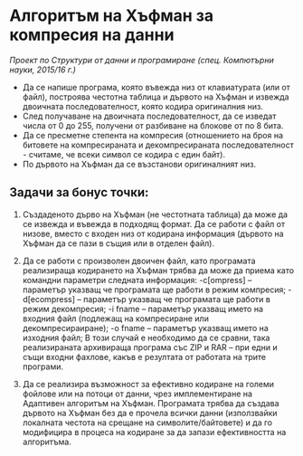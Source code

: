 # Алгоритъм на Хъфман за компресия на данни

*Проект по Структури от данни и програмиране (спец. Компютърни науки, 2015/16 г.)*

- Да се напише програма, която въвежда низ от клавиатурата (или от файл), построява
честотна таблица и дървото на Хъфман и извежда двоичната последователност, която
кодира оригиналния низ. 
- След получаване на двоичната последователност, да се
изведат числа от 0 до 255, получени от разбиване на блокове от по 8 бита. 
- Да се пресметне степента на компресия (отношението на броя на битовете на
компресираната и декомпресираната последователност - считаме, че всеки символ се
кодира с един байт).
- По дървото на Хъфман да се възстанови оригиналният низ.

## Задачи за бонус точки:

1. Създаденото дърво на Хъфман (не честотната таблица) да може да се извежда
и въвежда в подходящ формат. Да се работи с файл от низове, вместо с входен
низ от кодирана информация (дървото на Хъфман да се пази в същия или в
отделен файл).

2. Да се работи с произволен двоичен файл, като програмата реализираща
кодирането на Хъфман трябва да може да приема като командни параметри
следната информация:
-c[ompress] – параметър указващ че програмата ще работи в режим компресия;
-d[ecompress] – параметър указващ че програмата ще работи в режим
декомпресия;
-i fname – параметър указващ името на входния файл (подлежащ на
компресиране или декомпресираиране);
-o fname – параметър указващ името на изходния файл;
В този случай е необходимо да се сравни, така реализираната архивираща
програма със ZIP и RAR – при едни и същи входни фахлове, какъв е резултата
от работата на трите програми.

3. Да се реализира възможност за ефективно кодиране на големи фойлове или на
потоци от данни, чрез имплементиране на Адаптивен алгоритъм на Хъфман.
Програмата трябва да създава дървото на Хъфман без да е прочела всички
данни (използвайки локалната честота на срещане на символите/байтовете) и
да го модифицира в процеса на кодиране за да запази ефективността на
алгоритъма.